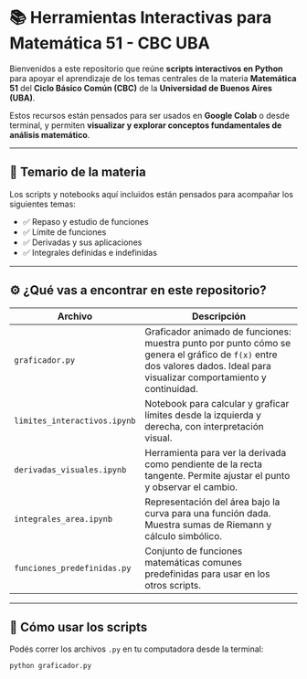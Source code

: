 # 📚 Herramientas Interactivas para Matemática 51 - CBC UBA

Bienvenidos a este repositorio que reúne **scripts interactivos en Python** para apoyar el aprendizaje de los temas centrales de la materia **Matemática 51** del **Ciclo Básico Común (CBC)** de la **Universidad de Buenos Aires (UBA)**.

Estos recursos están pensados para ser usados en **Google Colab** o desde terminal, y permiten **visualizar y explorar conceptos fundamentales de análisis matemático**.

---

## 🧮 Temario de la materia

Los scripts y notebooks aquí incluidos están pensados para acompañar los siguientes temas:

- ✅ Repaso y estudio de funciones
- ✅ Límite de funciones
- ✅ Derivadas y sus aplicaciones
- ✅ Integrales definidas e indefinidas

---

## ⚙️ ¿Qué vas a encontrar en este repositorio?

| Archivo | Descripción |
|--------|-------------|
| `graficador.py` | Graficador animado de funciones: muestra punto por punto cómo se genera el gráfico de `f(x)` entre dos valores dados. Ideal para visualizar comportamiento y continuidad. |
| `limites_interactivos.ipynb` | Notebook para calcular y graficar límites desde la izquierda y derecha, con interpretación visual. |
| `derivadas_visuales.ipynb` | Herramienta para ver la derivada como pendiente de la recta tangente. Permite ajustar el punto y observar el cambio. |
| `integrales_area.ipynb` | Representación del área bajo la curva para una función dada. Muestra sumas de Riemann y cálculo simbólico. |
| `funciones_predefinidas.py` | Conjunto de funciones matemáticas comunes predefinidas para usar en los otros scripts. |

---

## 🚀 Cómo usar los scripts

Podés correr los archivos `.py` en tu computadora desde la terminal:

```bash
python graficador.py

